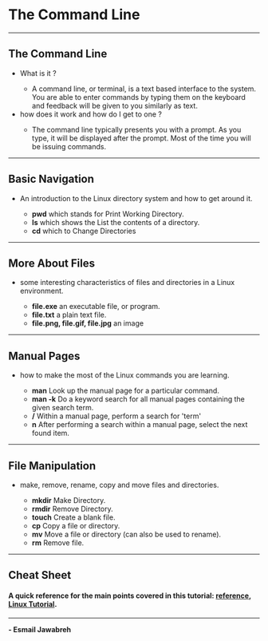 # The Command Line
---

## The Command Line
<ul> 

<li> What is it ? </li> 
   
 <ul>
    <li>A command line, or terminal, is a text based interface to the system. You are able to enter commands by typing them on the keyboard and feedback will be given to you similarly as text.
    </li>
</ul>

<li> how does it work and how do I get to one ? </li> 
    <ul>
        <li>The command line typically presents you with a prompt. As you type, it will be displayed after the prompt. Most of the time you will be issuing commands.</li>
    </ul>

</ul> 

---

## Basic Navigation

<ul> 
    <li> An introduction to the Linux directory system and how to get around it. </li> 
        <ul>
            <li><strong>pwd</strong> which stands for Print Working Directory. </li>
            <li><strong>ls</strong> which shows the List the contents of a directory.</li>
            <li><strong>cd</strong> which to Change Directories</li>
        </ul>
</ul>

---

## More About Files
<ul>
    <li> some interesting characteristics of files and directories in a Linux environment. </li> 
        <ul>
            <li><strong>file.exe</strong> an executable file, or program. </li>
             <li><strong>file.txt</strong> a plain text file.</li>
             <li><strong>file.png, file.gif, file.jpg</strong> an image</li>
        </ul>
</ul>

---

## Manual Pages
<ul>
    <li> how to make the most of the Linux commands you are learning. </li> 
        <ul>
            <li><strong>man</strong> Look up the manual page for a particular command. </li>
             <li><strong>man -k</strong> Do a keyword search for all manual pages containing the given search term.</li>
             <li><strong>/</strong> Within a manual page, perform a search for 'term'</li><li><strong>n</strong> After performing a search within a manual page, select the next found item.</li>
        </ul>
</ul>

---

## File Manipulation 
<ul>
    <li> make, remove, rename, copy and move files and directories. </li> 
        <ul>
            <li><strong>mkdir</strong> Make Directory. </li>
             <li><strong>rmdir</strong> Remove Directory. </li>
             <li><strong>touch</strong> Create a blank file. </li>
             <li><strong>cp</strong> Copy a file or directory. </li>
             <li><strong>mv</strong> Move a file or directory (can also be used to rename). </li>
             <li><strong>rm</strong> Remove file. </li>
        </ul>
</ul>

---

## Cheat Sheet
#### A quick reference for the main points covered in this tutorial: [reference](https://ryanstutorials.net/linuxtutorial/cheatsheet.php), [Linux Tutorial](https://ryanstutorials.net/linuxtutorial/).



---

**- Esmail Jawabreh**